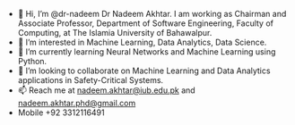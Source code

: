 - 👋 Hi, I’m @dr-nadeem Dr Nadeem Akhtar. I am working as Chairman and Associate Professor, Department of Software Engineering, Faculty of Computing, at The Islamia University of Bahawalpur.
- 👀 I’m interested in Machine Learning, Data Analytics, Data Science.
- 🌱 I’m currently learning Neural Networks and Machine Learning using Python.
- 💞️ I’m looking to collaborate on Machine Learning and Data Analytics applications in Safety-Critical Systems.
- 📫 Reach me at nadeem.akhtar@iub.edu.pk and nadeem.akhtar.phd@gmail.com
- Mobile +92 3312116491

<!---
dr-nadeem/dr-nadeem is a ✨ special ✨ repository because its `README.md` (this file) appears on your GitHub profile.
You can click the Preview link to take a look at your changes.
--->
